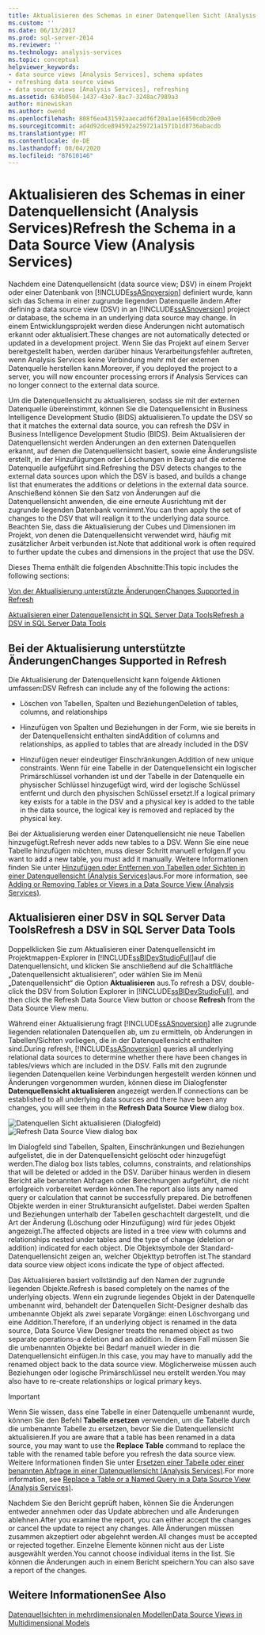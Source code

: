 ```yaml
---
title: Aktualisieren des Schemas in einer Datenquellen Sicht (Analysis Services) | Microsoft-Dokumentation
ms.custom: ''
ms.date: 06/13/2017
ms.prod: sql-server-2014
ms.reviewer: ''
ms.technology: analysis-services
ms.topic: conceptual
helpviewer_keywords:
- data source views [Analysis Services], schema updates
- refreshing data source views
- data source views [Analysis Services], refreshing
ms.assetid: 634b0504-1437-43e7-8ac7-3248ac7989a3
author: minewiskan
ms.author: owend
ms.openlocfilehash: 808f6ea431592aaecadf6f20a1ae16850cdb20e0
ms.sourcegitcommit: ad4d92dce894592a259721a1571b1d8736abacdb
ms.translationtype: MT
ms.contentlocale: de-DE
ms.lasthandoff: 08/04/2020
ms.locfileid: "87610146"
---
```

# <a name="refresh-the-schema-in-a-data-source-view-analysis-services"></a><span data-ttu-id="b1a53-102">Aktualisieren des Schemas in einer Datenquellensicht (Analysis Services)</span><span class="sxs-lookup"><span data-stu-id="b1a53-102">Refresh the Schema in a Data Source View (Analysis Services)</span></span>
  <span data-ttu-id="b1a53-103">Nachdem eine Datenquellensicht (data source view; DSV) in einem Projekt oder einer Datenbank von [!INCLUDE[ssASnoversion](../../../includes/ssasnoversion-md.md)] definiert wurde, kann sich das Schema in einer zugrunde liegenden Datenquelle ändern.</span><span class="sxs-lookup"><span data-stu-id="b1a53-103">After defining a data source view (DSV) in an [!INCLUDE[ssASnoversion](../../../includes/ssasnoversion-md.md)] project or database, the schema in an underlying data source may change.</span></span> <span data-ttu-id="b1a53-104">In einem Entwicklungsprojekt werden diese Änderungen nicht automatisch erkannt oder aktualisiert.</span><span class="sxs-lookup"><span data-stu-id="b1a53-104">These changes are not automatically detected or updated in a development project.</span></span> <span data-ttu-id="b1a53-105">Wenn Sie das Projekt auf einem Server bereitgestellt haben, werden darüber hinaus Verarbeitungsfehler auftreten, wenn Analysis Services keine Verbindung mehr mit der externen Datenquelle herstellen kann.</span><span class="sxs-lookup"><span data-stu-id="b1a53-105">Moreover, if you deployed the project to a server, you will now encounter processing errors if Analysis Services can no longer connect to the external data source.</span></span>

 <span data-ttu-id="b1a53-106">Um die Datenquellensicht zu aktualisieren, sodass sie mit der externen Datenquelle übereinstimmt, können Sie die Datenquellensicht in Business Intelligence Development Studio (BIDS) aktualisieren.</span><span class="sxs-lookup"><span data-stu-id="b1a53-106">To update the DSV so that it matches the external data source, you can refresh the DSV in Business Intelligence Development Studio (BIDS).</span></span> <span data-ttu-id="b1a53-107">Beim Aktualisieren der Datenquellensicht werden Änderungen an den externen Datenquellen erkannt, auf denen die Datenquellensicht basiert, sowie eine Änderungsliste erstellt, in der Hinzufügungen oder Löschungen in Bezug auf die externe Datenquelle aufgeführt sind.</span><span class="sxs-lookup"><span data-stu-id="b1a53-107">Refreshing the DSV detects changes to the external data sources upon which the DSV is based, and builds a change list that enumerates the additions or deletions in the external data source.</span></span> <span data-ttu-id="b1a53-108">Anschießend können Sie den Satz von Änderungen auf die Datenquellensicht anwenden, die eine erneute Ausrichtung mit der zugrunde liegenden Datenbank vornimmt.</span><span class="sxs-lookup"><span data-stu-id="b1a53-108">You can then apply the set of changes to the DSV that will realign it to the underlying data source.</span></span> <span data-ttu-id="b1a53-109">Beachten Sie, dass die Aktualisierung der Cubes und Dimensionen im Projekt, von denen die Datenquellensicht verwendet wird, häufig mit zusätzlicher Arbeit verbunden ist.</span><span class="sxs-lookup"><span data-stu-id="b1a53-109">Note that additional work is often required to further update the cubes and dimensions in the project that use the DSV.</span></span>

 <span data-ttu-id="b1a53-110">Dieses Thema enthält die folgenden Abschnitte:</span><span class="sxs-lookup"><span data-stu-id="b1a53-110">This topic includes the following sections:</span></span>

 [<span data-ttu-id="b1a53-111">Von der Aktualisierung unterstützte Änderungen</span><span class="sxs-lookup"><span data-stu-id="b1a53-111">Changes Supported in Refresh</span></span>](#bkmk_changlist)

 [<span data-ttu-id="b1a53-112">Aktualisieren einer Datenquellensicht in SQL Server Data Tools</span><span class="sxs-lookup"><span data-stu-id="b1a53-112">Refresh a DSV in SQL Server Data Tools</span></span>](#bkmk_DSVrefresh)

##  <a name="changes-supported-in-refresh"></a><a name="bkmk_changlist"></a><span data-ttu-id="b1a53-113">Bei der Aktualisierung unterstützte Änderungen</span><span class="sxs-lookup"><span data-stu-id="b1a53-113">Changes Supported in Refresh</span></span>
 <span data-ttu-id="b1a53-114">Die Aktualisierung der Datenquellensicht kann folgende Aktionen umfassen:</span><span class="sxs-lookup"><span data-stu-id="b1a53-114">DSV Refresh can include any of the following the actions:</span></span>

-   <span data-ttu-id="b1a53-115">Löschen von Tabellen, Spalten und Beziehungen</span><span class="sxs-lookup"><span data-stu-id="b1a53-115">Deletion of tables, columns, and relationships</span></span>

-   <span data-ttu-id="b1a53-116">Hinzufügen von Spalten und Beziehungen in der Form, wie sie bereits in der Datenquellensicht enthalten sind</span><span class="sxs-lookup"><span data-stu-id="b1a53-116">Addition of columns and relationships, as applied to tables that are already included in the DSV</span></span>

-   <span data-ttu-id="b1a53-117">Hinzufügen neuer eindeutiger Einschränkungen.</span><span class="sxs-lookup"><span data-stu-id="b1a53-117">Addition of new unique constraints.</span></span> <span data-ttu-id="b1a53-118">Wenn für eine Tabelle in der Datenquellensicht ein logischer Primärschlüssel vorhanden ist und der Tabelle in der Datenquelle ein physischer Schlüssel hinzugefügt wird, wird der logische Schlüssel entfernt und durch den physischen Schlüssel ersetzt.</span><span class="sxs-lookup"><span data-stu-id="b1a53-118">If a logical primary key exists for a table in the DSV and a physical key is added to the table in the data source, the logical key is removed and replaced by the physical key.</span></span>

 <span data-ttu-id="b1a53-119">Bei der Aktualisierung werden einer Datenquellensicht nie neue Tabellen hinzugefügt.</span><span class="sxs-lookup"><span data-stu-id="b1a53-119">Refresh never adds new tables to a DSV.</span></span> <span data-ttu-id="b1a53-120">Wenn Sie eine neue Tabelle hinzufügen möchten, muss dieser Schritt manuell erfolgen.</span><span class="sxs-lookup"><span data-stu-id="b1a53-120">If you want to add a new table, you must add it manually.</span></span> <span data-ttu-id="b1a53-121">Weitere Informationen finden Sie unter [Hinzufügen oder Entfernen von Tabellen oder Sichten in einer Datenquellensicht &#40;Analysis Services&#41;](adding-or-removing-tables-or-views-in-a-data-source-view-analysis-services.md)aus.</span><span class="sxs-lookup"><span data-stu-id="b1a53-121">For more information, see [Adding or Removing Tables or Views in a Data Source View &#40;Analysis Services&#41;](adding-or-removing-tables-or-views-in-a-data-source-view-analysis-services.md).</span></span>

##  <a name="refresh-a-dsv-in-sql-server-data-tools"></a><a name="bkmk_DSVrefresh"></a><span data-ttu-id="b1a53-122">Aktualisieren einer DSV in SQL Server Data Tools</span><span class="sxs-lookup"><span data-stu-id="b1a53-122">Refresh a DSV in SQL Server Data Tools</span></span>
 <span data-ttu-id="b1a53-123">Doppelklicken Sie zum Aktualisieren einer Datenquellensicht im Projektmappen-Explorer in [!INCLUDE[ssBIDevStudioFull](../../includes/ssbidevstudiofull-md.md)]auf die Datenquellensicht, und klicken Sie anschließend auf die Schaltfläche „Datenquellensicht aktualisieren“, oder wählen Sie im Menü „Datenquellensicht“ die Option **Aktualisieren** aus.</span><span class="sxs-lookup"><span data-stu-id="b1a53-123">To refresh a DSV, double-click the DSV from Solution Explorer in [!INCLUDE[ssBIDevStudioFull](../../includes/ssbidevstudiofull-md.md)], and then click the Refresh Data Source View button or choose **Refresh** from the Data Source View menu.</span></span>

 <span data-ttu-id="b1a53-124">Während einer Aktualisierung fragt [!INCLUDE[ssASnoversion](../../../includes/ssasnoversion-md.md)] alle zugrunde liegenden relationalen Datenquellen ab, um zu ermitteln, ob Änderungen in Tabellen/Sichten vorliegen, die in der Datenquellensicht enthalten sind.</span><span class="sxs-lookup"><span data-stu-id="b1a53-124">During refresh, [!INCLUDE[ssASnoversion](../../../includes/ssasnoversion-md.md)] queries all underlying relational data sources to determine whether there have been changes in tables/views which are included in the DSV.</span></span> <span data-ttu-id="b1a53-125">Falls mit den zugrunde liegenden Datenquellen keine Verbindungen hergestellt werden können und Änderungen vorgenommen wurden, können diese im Dialogfenster **Datenquellensicht aktualisieren** angezeigt werden.</span><span class="sxs-lookup"><span data-stu-id="b1a53-125">If connections can be established to all underlying data sources and there have been any changes, you will see them in the **Refresh Data Source View** dialog box.</span></span>

 <span data-ttu-id="b1a53-126">![Datenquellen Sicht aktualisieren (Dialogfeld)](../media/ssas-olapdsv-refresh.gif "Datenquellensicht aktualisieren (Dialogfeld)")</span><span class="sxs-lookup"><span data-stu-id="b1a53-126">![Refresh Data Source View dialog box](../media/ssas-olapdsv-refresh.gif "Refresh Data Source View dialog box")</span></span>

 <span data-ttu-id="b1a53-127">Im Dialogfeld sind Tabellen, Spalten, Einschränkungen und Beziehungen aufgelistet, die in der Datenquellensicht gelöscht oder hinzugefügt werden.</span><span class="sxs-lookup"><span data-stu-id="b1a53-127">The dialog box lists tables, columns, constraints, and relationships that will be deleted or added in the DSV.</span></span> <span data-ttu-id="b1a53-128">Darüber hinaus werden in diesem Bericht alle benannten Abfragen oder Berechnungen aufgeführt, die nicht erfolgreich vorbereitet werden können.</span><span class="sxs-lookup"><span data-stu-id="b1a53-128">The report also lists any named query or calculation that cannot be successfully prepared.</span></span> <span data-ttu-id="b1a53-129">Die betroffenen Objekte werden in einer Strukturansicht aufgelistet. Dabei werden Spalten und Beziehungen unterhalb der Tabellen geschachtelt dargestellt, und die Art der Änderung (Löschung oder Hinzufügung) wird für jedes Objekt angezeigt.</span><span class="sxs-lookup"><span data-stu-id="b1a53-129">The affected objects are listed in a tree view with columns and relationships nested under tables and the type of change (deletion or addition) indicated for each object.</span></span> <span data-ttu-id="b1a53-130">Die Objektsymbole der Standard-Datenquellensicht zeigen an, welcher Objekttyp betroffen ist.</span><span class="sxs-lookup"><span data-stu-id="b1a53-130">The standard data source view object icons indicate the type of object affected.</span></span>

 <span data-ttu-id="b1a53-131">Das Aktualisieren basiert vollständig auf den Namen der zugrunde liegenden Objekte.</span><span class="sxs-lookup"><span data-stu-id="b1a53-131">Refresh is based completely on the names of the underlying objects.</span></span> <span data-ttu-id="b1a53-132">Wenn ein zugrunde liegendes Objekt in der Datenquelle umbenannt wird, behandelt der Datenquellen Sicht-Designer deshalb das umbenannte Objekt als zwei separate Vorgänge: einen Löschvorgang und eine Addition.</span><span class="sxs-lookup"><span data-stu-id="b1a53-132">Therefore, if an underlying object is renamed in the data source, Data Source View Designer treats the renamed object as two separate operations-a deletion and an addition.</span></span> <span data-ttu-id="b1a53-133">In diesem Fall müssen Sie die umbenannten Objekte bei Bedarf manuell wieder in die Datenquellensicht einfügen.</span><span class="sxs-lookup"><span data-stu-id="b1a53-133">In this case, you may have to manually add the renamed object back to the data source view.</span></span> <span data-ttu-id="b1a53-134">Möglicherweise müssen auch Beziehungen oder logische Primärschlüssel neu erstellt werden.</span><span class="sxs-lookup"><span data-stu-id="b1a53-134">You may also have to re-create relationships or logical primary keys.</span></span>

> [!IMPORTANT]
>  <span data-ttu-id="b1a53-135">Wenn Sie wissen, dass eine Tabelle in einer Datenquelle umbenannt wurde, können Sie den Befehl **Tabelle ersetzen** verwenden, um die Tabelle durch die umbenannte Tabelle zu ersetzen, bevor Sie die Datenquellensicht aktualisieren.</span><span class="sxs-lookup"><span data-stu-id="b1a53-135">If you are aware that a table has been renamed in a data source, you may want to use the **Replace Table** command to replace the table with the renamed table before you refresh the data source view.</span></span> <span data-ttu-id="b1a53-136">Weitere Informationen finden Sie unter [Ersetzen einer Tabelle oder einer benannten Abfrage in einer Datenquellensicht &#40;Analysis Services&#41;](replace-a-table-or-a-named-query-in-a-data-source-view-analysis-services.md).</span><span class="sxs-lookup"><span data-stu-id="b1a53-136">For more information, see [Replace a Table or a Named Query in a Data Source View &#40;Analysis Services&#41;](replace-a-table-or-a-named-query-in-a-data-source-view-analysis-services.md).</span></span>

 <span data-ttu-id="b1a53-137">Nachdem Sie den Bericht geprüft haben, können Sie die Änderungen entweder annehmen oder das Update abbrechen und alle Änderungen ablehnen.</span><span class="sxs-lookup"><span data-stu-id="b1a53-137">After you examine the report, you can either accept the changes or cancel the update to reject any changes.</span></span> <span data-ttu-id="b1a53-138">Alle Änderungen müssen zusammen akzeptiert oder abgelehnt werden.</span><span class="sxs-lookup"><span data-stu-id="b1a53-138">All changes must be accepted or rejected together.</span></span> <span data-ttu-id="b1a53-139">Einzelne Elemente können nicht aus der Liste ausgewählt werden.</span><span class="sxs-lookup"><span data-stu-id="b1a53-139">You cannot choose individual items in the list.</span></span> <span data-ttu-id="b1a53-140">Sie können die Änderungen auch in einem Bericht speichern.</span><span class="sxs-lookup"><span data-stu-id="b1a53-140">You can also save a report of the changes.</span></span>

## <a name="see-also"></a><span data-ttu-id="b1a53-141">Weitere Informationen</span><span class="sxs-lookup"><span data-stu-id="b1a53-141">See Also</span></span>
 [<span data-ttu-id="b1a53-142">Datenquellsichten in mehrdimensionalen Modellen</span><span class="sxs-lookup"><span data-stu-id="b1a53-142">Data Source Views in Multidimensional Models</span></span>](data-source-views-in-multidimensional-models.md)


